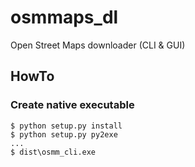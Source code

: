 # osmmaps_dl
Open Street Maps downloader (CLI &amp; GUI)

## HowTo
### Create native executable
```
$ python setup.py install
$ python setup.py py2exe
...
$ dist\osmm_cli.exe
```